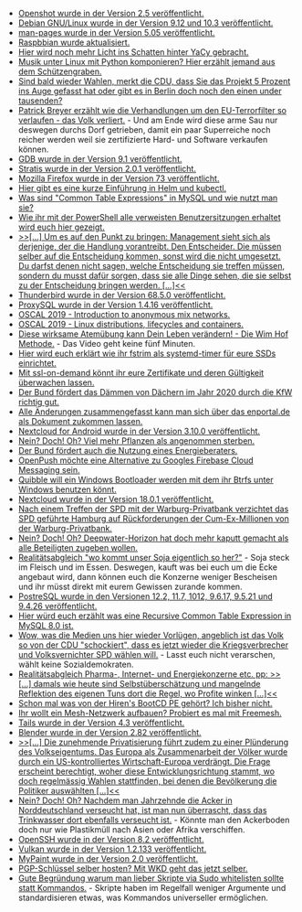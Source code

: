 * [Openshot wurde in der Version 2.5 veröffentlicht.](https://www.pro-linux.de/news/1/27784/video-editor-openshot-250-mit-unterst%C3%BCtzung-f%C3%BCr-hardware-de-encod.html)
* [Debian GNU/Linux wurde in der Version 9.12 und 10.3 veröffentlicht.](https://www.pro-linux.de/news/1/27783/debian-gnulinux-912-und-103-freigegeben.html)
* [man-pages wurde in der Version 5.05 veröffentlicht.](http://linux-man-pages.blogspot.com/2020/02/man-pages-505-is-released.html)
* [Raspbbian wurde aktualisiert.](https://www.pro-linux.de/news/1/27782/rpi-distribution-raspbian-aktualisiert.html)
* [Hier wird noch mehr Licht ins Schatten hinter YaCy gebracht.](https://opensource.com/article/20/2/yacy-search-engine-hacks)
* [Musik unter Linux mit Python komponieren? Hier erzählt jemand aus dem Schützengraben.](https://opensource.com/article/20/2/linux-open-source-music)
* [Sind bald wieder Wahlen, merkt die CDU, dass Sie das Projekt 5 Prozent ins Auge gefasst hat oder gibt es in Berlin doch noch den einen under tausenden?](https://tuxproject.de/blog/2020/02/plini-pastures/)
* [Patrick Breyer erzählt wie die Verhandlungen um den EU-Terrorfilter so verlaufen - das Volk verliert.](https://www.patrick-breyer.de/?p=589520) - Und am Ende wird diese arme Sau nur deswegen durchs Dorf getrieben, damit ein paar Superreiche noch reicher werden weil sie zertifizierte Hard- und Software verkaufen können.
* [GDB wurde in der Version 9.1 veröffentlicht.](https://sourceware.org/git/gitweb.cgi?p=binutils-gdb.git;a=blob_plain;f=gdb/NEWS;hb=gdb-9.1-release)
* [Stratis wurde in der Version 2.0.1 veröffentlicht.](https://www.phoronix.com/scan.php?page=news_item&px=Stratis-2.0.1-Released)
* [Mozilla Firefox wurde in der Version 73 veröffentlicht.](http://www.phoronix.com/scan.php?page=news_item&px=Firefox-73-Released)
* [Hier gibt es eine kurze Einführung in Helm und kubectl.](https://opensource.com/article/20/2/kubectl-helm-commands)
* [Was sind "Common Table Expressions" in MySQL und wie nutzt man sie?](https://www.percona.com/blog/2020/02/10/introduction-to-mysql-8-0-common-table-expressions-part-1/)
* [Wie ihr mit der PowerShell alle verweisten Benutzersitzungen erhaltet wird euch hier gezeigt.](https://www.powershellbros.com/disconnected-sessions-domain-controllers/)
* [>>[...] Um es auf den Punkt zu bringen: Management sieht sich als derjenige, der die Handlung vorantreibt. Den Entscheider. Die müssen selber auf die Entscheidung kommen, sonst wird die nicht umgesetzt. Du darfst denen nicht sagen, welche Entscheidung sie treffen müssen, sondern du musst dafür sorgen, dass sie alle Dinge sehen, die sie selbst zu der Entscheidung bringen werden. [...]<<](https://blog.fefe.de/?ts=a0bd7f89)
* [Thunderbird wurde in der Version 68.5.0 veröffentlicht.](https://www.ghacks.net/2020/02/12/thunderbird-68-5-0-out-with-new-features-and-security-updates/)
* [ProxySQL wurde in der Version 1.4.16 veröffentlicht.](https://www.percona.com/blog/2020/02/11/proxysql-1-4-16-and-updated-proxysql-admin-tool/)
* [OSCAL 2019 - Introduction to anonymous mix networks.](https://mirror.netcologne.de/CCC/events/oscal/2019/h264-hd/oscal2019-11-eng-Introduction_to_Anonymous_Mix_Networks_hd.mp4)
* [OSCAL 2019 - Linux distributions, lifecycles and containers.](https://berlin-ak.ftp.media.ccc.de/events/oscal/2019/h264-hd/oscal2019-7-eng-Linux_distributions_lifecycles_and_containers_hd.mp4)
* [Diese wirksame Atemübung kann Dein Leben verändern! - Die Wim Hof Methode.](https://www.welt-im-wandel.tv/video/diese-wirksame-atemuebung-kann-dein-leben-veraendern-die-wim-hof-methode/) - Das Video geht keine fünf Minuten.
* [Hier wird euch erklärt wie ihr fstrim als systemd-timer für eure SSDs einrichtet.](https://opensource.com/article/20/2/trim-solid-state-storage-linux)
* [Mit ssl-on-demand könnt ihr eure Zertifikate und deren Gültigkeit überwachen lassen.](https://opensource.com/article/20/2/ssl-demand)
* [Der Bund fördert das Dämmen von Dächern im Jahr 2020 durch die KfW richtig gut.](https://www.sonnenseite.com/de/tipps/so-dmmen-hauseigentmer-ihr-dach-richtig.html)
* [Alle Änderungen zusammengefasst kann man sich über das enportal.de als Dokument zukommen lassen.](https://www.enportal.de/infobroschure-energiekosten-2020/)
* [Nextcloud for Android wurde in der Version 3.10.0 veröffentlicht.](https://nextcloud.com/blog/nextcloud-3-10-0-for-android-is-here-bringing-collaborative-tools-dark-mode-rich-workspaces-and-more/)
* [Nein? Doch! Oh? Viel mehr Pflanzen als angenommen sterben.](https://www.sonnenseite.com/de/umwelt/viele-pflanzenarten-wohl-strker-gefhrdet-als-bisher-angenommen.html)
* [Der Bund fördert auch die Nutzung eines Energieberaters.](https://www.sonnenseite.com/de/tipps/bund-erhht-zuschsse-fr-gebudeenergieberatung.html)
* [OpenPush möchte eine Alternative zu Googles Firebase Cloud Messaging sein.](https://www.kuketz-blog.de/openpush-open-source-alternative-zu-google-firebase-cloud-messaging/)
* [Quibble will ein Windows Bootloader werden mit dem ihr Btrfs unter Windows benutzen könnt.](https://www.phoronix.com/scan.php?page=news_item&px=Quibble-Open-Source-Windows-BL)
* [Nextcloud wurde in der Version 18.0.1 veröffentlicht.](https://nextcloud.com/blog/nextcloud-18-0-1-is-out/)
* [Nach einem Treffen der SPD mit der Warburg-Privatbank verzichtet das SPD geführte Hamburg auf Rückforderungen der Cum-Ex-Millionen von der Warburg-Privatbank.](https://blog.fefe.de/?ts=a0bbf266)
* [Nein? Doch! Oh? Deepwater-Horizon hat doch mehr kaputt gemacht als alle Beteiligten zugeben wollen.](https://blog.fefe.de/?ts=a0bbcbad)
* [Realitätsabgleich "wo kommt unser Soja eigentlich so her?"](https://netzfrauen.org/2020/02/13/argentinien-3/) - Soja steck im Fleisch und im Essen. Deswegen, kauft was bei euch um die Ecke angebaut wird, dann können euch die Konzerne weniger Bescheisen und ihr müsst direkt mit eurem Gewissen zurande kommen.
* [PostreSQL wurde in den Versionen 12.2, 11.7, 1012, 9.6.17, 9.5.21 und 9.4.26 veröffentlicht.](https://www.postgresql.org/about/news/2011/)
* [Hier würd euch erzählt was eine Recursive Common Table Expression in MySQL 8.0 ist.](https://www.percona.com/blog/2020/02/13/introduction-to-mysql-8-0-recursive-common-table-expression-part-2/)
* [Wow, was die Medien uns hier wieder Vorlügen, angeblich ist das Volk so von der CDU "schockiert", dass es jetzt wieder die Kriegsverbrecher und Volksvernichter SPD wählen will.](https://blog.fefe.de/?ts=a0bb00a3) - Lasst euch nicht verarschen, wählt keine Sozialdemokraten.
* [Realitätsabgleich Pharma-, Internet- und Energiekonzerne etc. pp: >>[...] damals wie heute sind Selbstüberschätzung und mangelnde Reflektion des eigenen Tuns dort die Regel, wo Profite winken [...]<<](https://www.kuketz-blog.de/digitaler-hustensaft-ein-kommentar-zum-scheitern-der-e-privacy-verordnung/)
* [Schon mal was von der Hiren's BootCD PE gehört? Ich bisher nicht.](https://www.hirensbootcd.org/download/)
* [Ihr wollt ein Mesh-Netzwerk aufbauen? Probiert es mal mit Freemesh.](https://opensource.com/article/20/2/mesh-network-freemesh)
* [Tails wurde in der Version 4.3 veröffentlicht.](https://www.pro-linux.de/news/1/27797/tails-43-verbessert-sicherheit.html)
* [Blender wurde in der Version 2.82 veröffentlicht.](http://www.phoronix.com/scan.php?page=news_item&px=Blender-2.82-Released)
* [>>[...] Die zunehmende Privatisierung führt zudem zu einer Plünderung des Volkseigentums. Das Europa als Zusammenarbeit der Völker wurde durch ein US-kontrolliertes Wirtschaft-Europa verdrängt. Die Frage erscheint berechtigt, woher diese Entwicklungsrichtung stammt, wo doch regelmässig Wahlen stattfinden, bei denen die Bevölkerung die Politiker auswählten [...]<<](https://npr.news.eulu.info/2020/02/14/der-anglo-amerikanische-ursprung-der-europaeischen-einigungsbewegung/)
* [Nein? Doch! Oh? Nachdem man Jahrzehnde die Acker in Norddeutschland verseucht hat, ist man nun überrascht, dass das Trinkwasser dort ebenfalls verseucht ist.](https://netzfrauen.org/2020/02/15/pestizide-7/) - Könnte man den Ackerboden doch nur wie Plastikmüll nach Asien oder Afrika verschiffen.
* [OpenSSH wurde in der Version 8.2 veröffentlicht.](https://lwn.net/Articles/812537/)
* [Vulkan wurde in der Version 1.2.133 veröffentlicht.](http://www.phoronix.com/scan.php?page=news_item&px=Vulkan-1.2.133-Released)
* [MyPaint wurde in der Version 2.0 veröffentlicht.](https://www.phoronix.com/scan.php?page=news_item&px=MyPaint-2.0-Released)
* [PGP-Schlüssel selber hosten? Mit WKD geht das jetzt selber.](https://shibumi.dev/posts/how-to-setup-your-own-wkd-server/)
* [Gute Begründung warum man lieber Skripte via Sudo whitelisten sollte statt Kommandos.](https://utcc.utoronto.ca/~cks/space/blog/sysadmin/SudoersAndCoverScripts) - Skripte haben im Regelfall weniger Argumente und standardisieren etwas, was Kommandos universeller ermöglichen.

